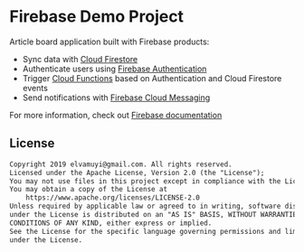 # Firebase Demo Project
Article board application built with Firebase products:
* Sync data with [Cloud Firestore](https://firebase.google.com/products/firestore/)
* Authenticate users using [Firebase Authentication](https://firebase.google.com/products/auth/)
* Trigger [Cloud Functions](https://firebase.google.com/products/functions/) based on Authentication and Cloud Firestore events
* Send notifications with [Firebase Cloud Messaging](https://firebase.google.com/products/cloud-messaging/)

For more information, check out [Firebase documentation](https://firebase.google.com/docs)

## License

```md
Copyright 2019 elvamuyi@gmail.com. All rights reserved.
Licensed under the Apache License, Version 2.0 (the "License");
You may not use files in this project except in compliance with the License.
You may obtain a copy of the License at
    https://www.apache.org/licenses/LICENSE-2.0
Unless required by applicable law or agreed to in writing, software distributed 
under the License is distributed on an "AS IS" BASIS, WITHOUT WARRANTIES OR 
CONDITIONS OF ANY KIND, either express or implied.
See the License for the specific language governing permissions and limitations 
under the License.
```
